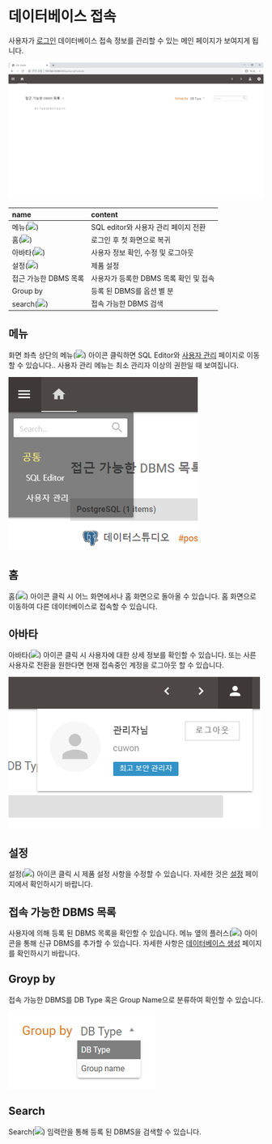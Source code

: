 # 데이터베이스 접속

 사용자가 [로그인](../login/) 데이터베이스 접속 정보를 관리할 수 있는 메인 페이지가 보여지게 됩니다. 

![](../../.gitbook/assets/image%20%287%29.png)

| name | content |
| :--- | :--- |
| 메뉴\(![](https://lh5.googleusercontent.com/OOXFTi0WtOwW0KbWI4BptL2grzBzFWar_9qQpAF3aBBj-ZJRv8v88miPvT-NJIF3NWZqda0MuV_1AYYdtuJnNdFx2MDL0L3of4qveL1V3jXbIdkxBEdYkHs1kBclTSQJ8OZsUaZXlp8)\) |  SQL editor와 사용자 관리 페이지 전환  |
| 홈\(![](https://lh3.googleusercontent.com/vMsZ1JFRVjqHBSWOC_BzmV1_1AeHEq192IaHs7NWwZqatf-nB_XXl-elCF5pbNOr3aalCTxC3viEjd-FcD8PACpICyROT8qrak_caiJ5emfHnl9EIeD3evRkXHsOQ_J21lrT_xBeu5Y)\) | 로그인 후 첫 화면으로 복귀  |
| 아바타\(![](https://lh6.googleusercontent.com/22dsu__b9b_wDecSD3AGRlgG-Bkeapaw6ehDGOxZuX09uWpU6VCaSMHnx34z8Hakw4ABiKiXtCBjtnaTVnnkpmi0jx5e0fF0A9TbncRSj-J4govKZsO7_p-MQOcoWFqHyNB7lf-Onkg)\) | 사용자 정보 확인, 수정 및 로그아웃  |
| 설정\(![](https://lh5.googleusercontent.com/Vcf1gQR8ho1F6V58GZlplLuzmyznSOGR5V3teHy8yrhgGyTBZYzfwhpwxe2Zh30ypUVfqEm0neCUsikf17E2VodxDW9tYpe7gOvZrdKK16t7BAt9zmVAWcSKMmkbnkCQsnt8AJd6AHU)\) |  제품 설정  |
| 접근 가능한 DBMS 목록 |  사용자가 등록한 DBMS 목록 확인 및 접속  |
| Group by |  등록 된 DBMS를 옵션 별 분  |
| search\(![](https://lh4.googleusercontent.com/I1jEuE2AXrKOcz01y-7-4A3DbAz32cJf9PGgKY_4S9DNLxa6AMVNEUQ4TrL7OMLkxidBJeYKYcU0r3RkEqfNT33qs6U2-VwKYG7_zJ2ZCgAvSi44W7f1AXC1L1YPHyPWWhGcW6nYBTI)\) |  접속 가능한 DBMS 검색  |



## 메뉴

 화면 좌측 상단의 메뉴\(![](https://lh5.googleusercontent.com/OOXFTi0WtOwW0KbWI4BptL2grzBzFWar_9qQpAF3aBBj-ZJRv8v88miPvT-NJIF3NWZqda0MuV_1AYYdtuJnNdFx2MDL0L3of4qveL1V3jXbIdkxBEdYkHs1kBclTSQJ8OZsUaZXlp8)\) 아이콘 클릭하면 SQL Editor와 [사용자 관리](../organization-user-management/) 페이지로 이동할 수 있습니다.. 사용자 관리 메뉴는 최소 관리자 이상의 권한일 때 보여집니다. 

![](../../.gitbook/assets/image%20%283%29.png)





## 홈

 홈\(![](https://lh3.googleusercontent.com/vMsZ1JFRVjqHBSWOC_BzmV1_1AeHEq192IaHs7NWwZqatf-nB_XXl-elCF5pbNOr3aalCTxC3viEjd-FcD8PACpICyROT8qrak_caiJ5emfHnl9EIeD3evRkXHsOQ_J21lrT_xBeu5Y)\) 아이콘 클릭 시 어느 화면에서나 홈 화면으로 돌아올 수 있습니다. 홈 화면으로 이동하여 다른 데이터베이스로 접속할 수 있습니다. 



##  아바타

 아바타\(![](https://lh6.googleusercontent.com/22dsu__b9b_wDecSD3AGRlgG-Bkeapaw6ehDGOxZuX09uWpU6VCaSMHnx34z8Hakw4ABiKiXtCBjtnaTVnnkpmi0jx5e0fF0A9TbncRSj-J4govKZsO7_p-MQOcoWFqHyNB7lf-Onkg)\) 아이콘 클릭 시 사용자에 대한 상세 정보를 확인할 수 있습니다. 또는 사른 사용자로 전환을 원한다면 현재 접속중인 계정을 로그아웃 할 수 있습니다. 

![](../../.gitbook/assets/image%20%284%29.png)



##  설정

 설정\(![](https://lh5.googleusercontent.com/Vcf1gQR8ho1F6V58GZlplLuzmyznSOGR5V3teHy8yrhgGyTBZYzfwhpwxe2Zh30ypUVfqEm0neCUsikf17E2VodxDW9tYpe7gOvZrdKK16t7BAt9zmVAWcSKMmkbnkCQsnt8AJd6AHU)\) 아이콘 클릭 시 제품 설정 사항을 수정할 수 있습니다. 자세한 것은 [설정](../setting/) 페이지에서 확인하시기 바랍니다. 



##  접속 가능한 DBMS 목록

 사용자에 의해 등록 된 DBMS 목록을 확인할 수 있습니다. 메뉴 옆의 플러스\(![](https://lh4.googleusercontent.com/mSEqfiKf01iiv5-iDfDis-dWqL9t-jQEnLO7PB2Z5TlBgacy7CuRv_qveVmId2RFHYNaXs4Dt-FTaQ6RYjK1Ett3IbYygRSwfkkYRhUuJHVi8wY7kJgu3sZgvyoPJq6T0bXOhqEpDRI)\) 아이콘을 통해 신규 DBMS를 추가할 수 있습니다. 자세한 사항은 [데이터베이스 생성](create-database.md) 페이지를 확인하시기 바랍니다. 



## Groyp by

 접속 가능한 DBMS를 DB Type 혹은 Group Name으로 분류하여 확인할 수 있습니다. 

![](../../.gitbook/assets/image%20%286%29.png)



##  Search

 Search\(![](https://lh4.googleusercontent.com/I1jEuE2AXrKOcz01y-7-4A3DbAz32cJf9PGgKY_4S9DNLxa6AMVNEUQ4TrL7OMLkxidBJeYKYcU0r3RkEqfNT33qs6U2-VwKYG7_zJ2ZCgAvSi44W7f1AXC1L1YPHyPWWhGcW6nYBTI)\) 임력란을 통해 등록 된 DBMS을 검색할 수 있습니다. 











